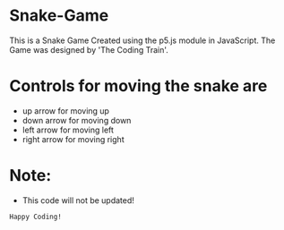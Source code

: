 # Snake-Game

This is a Snake Game Created using the p5.js module in JavaScript. The Game was designed by 'The Coding Train'.


# Controls for moving the snake are
- up arrow for moving up
- down arrow for moving down
- left arrow for moving left
- right arrow for moving right

# Note:
- This code will not be updated!


```
Happy Coding!
```
